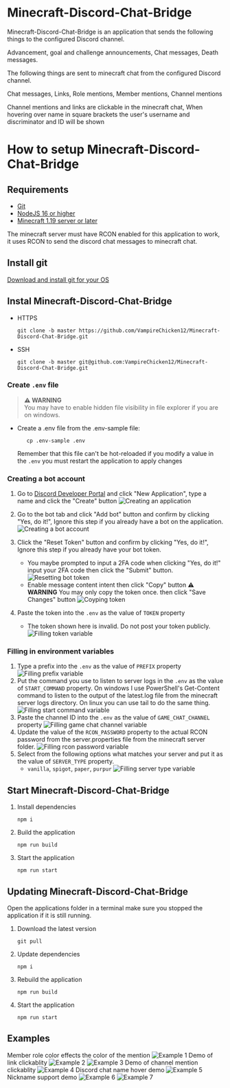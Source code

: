 # Minecraft-Discord-Chat-Bridge

Minecraft-Discord-Chat-Bridge is an application that sends the following things to the configured Discord channel.

Advancement, goal and challenge announcements, Chat messages, Death messages.

The following things are sent to minecraft chat from the configured Discord channel.

Chat messages, Links, Role mentions, Member mentions, Channel mentions

Channel mentions and links are clickable in the minecraft chat, When hovering over name in square brackets the user's username and discriminator and ID will be shown

# How to setup Minecraft-Discord-Chat-Bridge

## Requirements

- [Git](https://git-scm.com/downloads)
- [NodeJS 16 or higher](https://nodejs.org/en/download/)
- [Minecraft 1.19 server or later](https://www.minecraft.net/en-us/download/server)

The minecraft server must have RCON enabled for this application to work, it uses RCON to send the discord chat messages to minecraft chat.

## Install git

[Download and install git for your OS](https://git-scm.com/download)

## Instal Minecraft-Discord-Chat-Bridge

- HTTPS

  ```
  git clone -b master https://github.com/VampireChicken12/Minecraft-Discord-Chat-Bridge.git
  ```

- SSH
  ```
  git clone -b master git@github.com:VampireChicken12/Minecraft-Discord-Chat-Bridge.git
  ```

### Create `.env` file

> **⚠ WARNING**  
> You may have to enable hidden file visibility in file explorer if you are on windows.

- Create a .env file from the .env-sample file:

  ```
     cp .env-sample .env
  ```

  Remember that this file can't be hot-reloaded if you modify a value in the `.env` you must restart the application to apply changes

### Creating a bot account

1. Go to [Discord Developer Portal](https://discord.com/developers/applications/) and click "New Application", type a name and click the "Create" button
   ![Creating an application](https://img.hikari-bot.com/3VyEBBGaA.png)
2. Go to the bot tab and click "Add bot" button and confirm by clicking "Yes, do it!", Ignore this step if you already have a bot on the application.
   ![Creating a bot account](https://img.hikari-bot.com/yhgkcwIZW.png)
3. Click the "Reset Token" button and confirm by clicking "Yes, do it!", Ignore this step if you already have your bot token.

   - You maybe prompted to input a 2FA code when clicking "Yes, do it!" input your 2FA code then click the "Submit" button.
     ![Resetting bot token](https://img.hikari-bot.com/FEhtMyysc.png)
   - Enable message content intent then click "Copy" button **⚠ WARNING** You may only copy the token once. then click "Save Changes" button ![Coyping token](https://img.hikari-bot.com/sPYLfYEbD.png)

4. Paste the token into the `.env` as the value of `TOKEN` property
   - The token shown here is invalid. Do not post your token publicly.
     ![Filling token variable](https://img.hikari-bot.com/y0OVSPrKg.png)

### Filling in environment variables

1. Type a prefix into the `.env` as the value of `PREFIX` property
   ![Filling prefix variable](https://img.hikari-bot.com/4PwHtQvhm.png)
2. Put the command you use to listen to server logs in the `.env` as the value of `START_COMMAND` property. On windows I use PowerShell's Get-Content command to listen to the output of the latest.log file from the minecraft server logs directory. On linux you can use tail to do the same thing.
   ![Filling start command variable](https://img.hikari-bot.com/Jr5bkueM3.png)
3. Paste the channel ID into the `.env` as the value of `GAME_CHAT_CHANNEL` property
   ![Filling game chat channel variable](https://img.hikari-bot.com/zadle6LrU.png)
4. Update the value of the `RCON_PASSWORD` property to the actual RCON password from the server.properties file from the minecraft server folder.
   ![Filling rcon password variable](https://img.hikari-bot.com/HLMXU1t9C.png)
5. Select from the following options what matches your server and put it as the value of `SERVER_TYPE` property.
   - `vanilla`, `spigot`, `paper`, `purpur`
     ![Filling server type variable](https://img.hikari-bot.com/EjsNaCyoH.png)

## Start Minecraft-Discord-Chat-Bridge

1. Install dependencies

   ```
   npm i
   ```

2. Build the application

   ```
   npm run build
   ```

3. Start the application
   ```
   npm run start
   ```

## Updating Minecraft-Discord-Chat-Bridge

Open the applications folder in a terminal make sure you stopped the application if it is still running.

1. Download the latest version
   ```
   git pull
   ```
2. Update dependencies

   ```
   npm i
   ```

3. Rebuild the application

   ```
   npm run build
   ```

4. Start the application
   ```
   npm run start
   ```

## Examples

Member role color effects the color of the mention
![Example 1](https://img.hikari-bot.com/cHeJMP5WT.png)
Demo of link clickablity
![Example 2](https://img.hikari-bot.com/GshmRaQMs.png)
![Example 3](https://img.hikari-bot.com/CJ0NNM9ip.png)
Demo of channel mention clickablity
![Example 4](https://img.hikari-bot.com/Ka2bpFOrM.png)
Discord chat name hover demo
![Example 5](https://img.hikari-bot.com/Yoc8oVwuN.png)
Nickname support demo
![Example 6](https://img.hikari-bot.com/ahS8M6fmW.png)
![Example 7](https://img.hikari-bot.com/ZTRcjyAfw.png)
